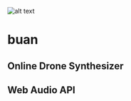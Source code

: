 ![alt text](https://github.com/seanmichaeldempsey/buan/blob/master/fbopgh.jpg?raw=true)
# buan
## Online Drone Synthesizer
## Web Audio API

